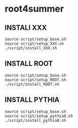 root4summer
===========

## INSTALl XXX
    source script/setup_base.sh
    source script/setup_XXX.sh
    ./script/install_XXX.sh

## INSTALL ROOT
    source script/setup_base.sh
    source script/setup_ROOT.sh
    ./script/install_ROOT.sh

## INSTALL PYTHIA
    source script/setup_base.sh
    source script/setup_pythia8.sh
    ./script/install_pythia8.sh
